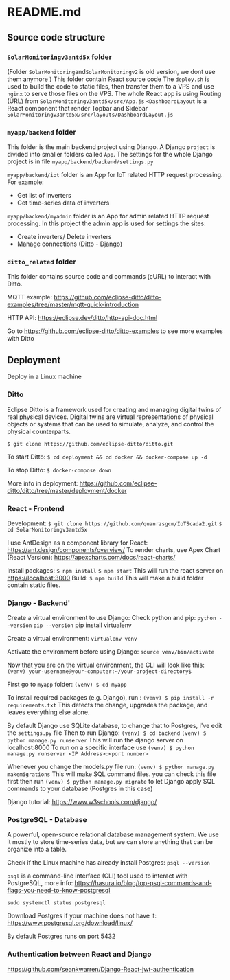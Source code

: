 # README.md

## Source code structure

### `SolarMonitoringv3antd5x` folder
(Folder `SolarMonitoring`and`SolarMonitoringv2` is old version, we dont use them anymore )
This folder contain React source code
The `deploy.sh` is used to build the code to static files, then transfer them to a VPS and use `nginx` to serve those files on the VPS. 
The whole React app is using Routing (URL) from `SolarMonitoringv3antd5x/src/App.js`
 `<DashboardLayout` is a  React component that render Topbar and Sidebar `SolarMonitoringv3antd5x/src/layouts/DashboardLayout.js`
 
 ### `myapp/backend` folder
 This folder is the main backend project using Django. A Django `project` is divided into smaller folders called `App`.
 The settings for the whole Django project is in file `myapp/backend/backend/settings.py`
 
 `myapp/backend/iot` folder is an App for IoT related HTTP request processing.  For example: 
 - Get list of inverters
 - Get time-series data of inverters
     
	 
 `myapp/backend/myadmin` folder is an App for admin related HTTP request processing. In this project the admin app is used for settings the sites: 
 - Create inverters/ Delete inverters
 - Manage connections (Ditto - Django)
 
### `ditto_related` folder
This folder contains source code and commands (cURL) to interact with Ditto. 

MQTT example: 
https://github.com/eclipse-ditto/ditto-examples/tree/master/mqtt-quick-introduction

HTTP API:
https://eclipse.dev/ditto/http-api-doc.html

Go to https://github.com/eclipse-ditto/ditto-examples to see more examples with Ditto


## Deployment
Deploy in a Linux machine
### Ditto
Eclipse Ditto is a framework used for creating and managing digital twins of real physical devices. Digital twins are virtual representations of physical objects or systems that can be used to simulate, analyze, and control the physical counterparts.

`$ git clone https://github.com/eclipse-ditto/ditto.git`

To start Ditto:
`$ cd deployment && cd docker && docker-compose up -d`

To stop Ditto:
`$ docker-compose down`

More info in deployment:
https://github.com/eclipse-ditto/ditto/tree/master/deployment/docker




### React - Frontend
Development:
`$ git clone https://github.com/quanrzsgcm/IoTScada2.git`
`$ cd SolarMonitoringv3antd5x`

I use AntDesign as a component library for React:
https://ant.design/components/overview/
To render charts, use Apex Chart (React Version):
https://apexcharts.com/docs/react-charts/


Install packages:
`$ npm install`
`$ npm start`
This will run the react server on  <https://localhost:3000>
Build:
`$ npm build`
This will make a build folder contain static files.

### Django - Backend'
Create a virtual environment to use Django:
Check python and pip:
`python --version`
`pip --version`
pip install virtualenv

Create a virtual environment:
`virtualenv venv`

Activate the environment before using Django:
`source venv/bin/activate`

Now that you are on the virtual environment, the CLI will look like this:
`(venv) your-username@your-computer:~/your-project-directory$`


First go to `myapp` folder:
`(venv) $ cd myapp`

 To install required packages (e.g. Django), run :
`(venv) $ pip install -r requirements.txt` 
This detects the change, upgrades the package, and leaves everything else alone.

By default Django use SQLite database, to change that to Postgres, I've edit the `settings.py` file
Then to run Django:
`(venv) $ cd backend`
`(venv) $ python manage.py runserver`
This will run the django server on localhost:8000
To run on a specific interface use 
`(venv) $ python manage.py runserver <IP Address>:<port number>`

Whenever you change the models.py file run:
`(venv) $ python manage.py makemigrations`
This will make SQL command files. you can check this file first then run
`(venv) $ python manage.py migrate`
to let Django apply SQL commands to your database (Postgres in this case)

Django tutorial: https://www.w3schools.com/django/

### PostgreSQL - Database
A powerful, open-source relational database management system. We use it mostly to store time-series data, but we can store anything that can be organize into a table.

Check if the Linux machine has already install Postgres:
`psql --version`

`psql` is a command-line interface (CLI) tool used to interact with PostgreSQL, more info:
https://hasura.io/blog/top-psql-commands-and-flags-you-need-to-know-postgresql

`sudo systemctl status postgresql`

Download Postgres if your machine does not have it: 
<https://www.postgresql.org/download/linux/>

By default Postgres runs on port 5432


### Authentication between React and Django
https://github.com/seankwarren/Django-React-jwt-authentication





